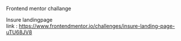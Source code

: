 Frontend mentor challange <br>

Insure landingpage <br>
link : https://www.frontendmentor.io/challenges/insure-landing-page-uTU68JV8 